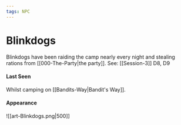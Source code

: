 ```yaml
---
tags: NPC
---
```

# Blinkdogs
Blinkdogs have been raiding the camp nearly every night and stealing rations from [[000-The-Party|the party]].
See: [[Session-3]] D8, D9

#### Last Seen
Whilst camping on [[Bandits-Way|Bandit's Way]].

#### Appearance

![[art-Blinkdogs.png|500]]